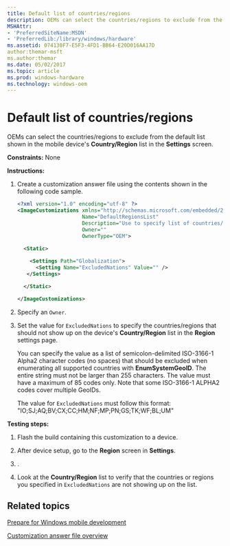 ```yaml
---
title: Default list of countries/regions
description: OEMs can select the countries/regions to exclude from the default list shown in the mobile device's Country/Region list in the Settings screen.
MSHAttr:
- 'PreferredSiteName:MSDN'
- 'PreferredLib:/library/windows/hardware'
ms.assetid: 074130F7-E5F3-4FD1-BB64-E20D016AA17D
author:themar-msft
ms.author:themar
ms.date: 05/02/2017
ms.topic: article
ms.prod: windows-hardware
ms.technology: windows-oem
---
```


# Default list of countries/regions


OEMs can select the countries/regions to exclude from the default list shown in the mobile device's **Country/Region** list in the **Settings** screen.

<a href="" id="constraints---none"></a>**Constraints:** None  

<a href="" id="instructions-"></a>**Instructions:**  
1.  Create a customization answer file using the contents shown in the following code sample.

    ```XML
    <?xml version="1.0" encoding="utf-8" ?>  
    <ImageCustomizations xmlns="http://schemas.microsoft.com/embedded/2004/10/ImageUpdate"  
                         Name="DefaultRegionsList"  
                         Description="Use to specify list of countries/regions to exclude from Country/Region list."  
                         Owner=""  
                         OwnerType="OEM"> 
      
      <Static>  

        <Settings Path="Globalization">  
          <Setting Name="ExcludedNations" Value="" />    
       </Settings>  

      </Static>

    </ImageCustomizations>
    ```

2.  Specify an `Owner`.

3.  Set the value for `ExcludedNations` to specify the countries/regions that should not show up on the device's **Country/Region** list in the **Region** settings page.

    You can specify the value as a list of semicolon-delimited ISO-3166-1 Alpha2 character codes (no spaces) that should be excluded when enumerating all supported countries with **EnumSystemGeoID**. The entire string must not be larger than 255 characters. The value must have a maximum of 85 codes only. Note that some ISO-3166-1 ALPHA2 codes cover multiple GeoIDs.

    The value for `ExcludedNations` must follow this format: "IO;SJ;AQ;BV;CX;CC;HM;NF;MP;PN;GS;TK;WF;BL;UM"

<a href="" id="testing-steps-"></a>**Testing steps:**  
1.  Flash the build containing this customization to a device.

2.  After device setup, go to the **Region** screen in **Settings**.

3.  .

4.  Look at the **Country/Region** list to verify that the countries or regions you specified in `ExcludedNations` are not showing up on the list.

## Related topics

[Prepare for Windows mobile development](https://docs.microsoft.com/en-us/windows-hardware/manufacture/mobile/preparing-for-windows-mobile-development)

[Customization answer file overview](https://docs.microsoft.com/en-us/windows-hardware/customize/mobile/mcsf/customization-answer-file)
